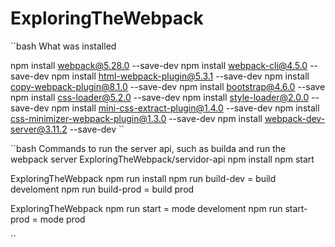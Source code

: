 # ExploringTheWebpack

``bash
What was installed

npm install webpack@5.28.0 --save-dev 
npm install webpack-cli@4.5.0 --save-dev
npm install html-webpack-plugin@5.3.1 --save-dev
npm install copy-webpack-plugin@8.1.0 --save-dev
npm install bootstrap@4.6.0 --save
npm install css-loader@5.2.0 --save-dev
npm install style-loader@2.0.0 --save-dev
npm install mini-css-extract-plugin@1.4.0 --save-dev
npm install css-minimizer-webpack-plugin@1.3.0 --save-dev
npm install webpack-dev-server@3.11.2 --save-dev
``

``bash
Commands to run the server api, such as builda and run the webpack server
ExploringTheWebpack/servidor-api
npm install
npm start

ExploringTheWebpack
npm run install
npm run build-dev = build develoment
npm run build-prod = build prod

ExploringTheWebpack
npm run start = mode develoment
npm run start-prod = mode prod

``